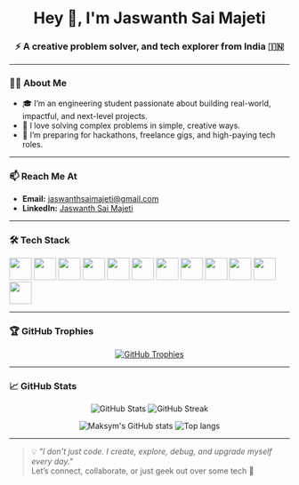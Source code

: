 <h1 align="center">Hey 👋, I'm Jaswanth Sai Majeti</h1>
<h3 align="center">⚡ A creative problem solver, and tech explorer from India 🇮🇳</h3>

---

### 🙋‍♂️ About Me

- 🎓 I’m an engineering student passionate about building real-world, impactful, and next-level projects.
- 🧠 I love solving complex problems in simple, creative ways.
- 🚀 I’m preparing for hackathons, freelance gigs, and high-paying tech roles.

---

### 📫 Reach Me At
- **Email:** jaswanthsaimajeti@gmail.com  
- **LinkedIn:** [Jaswanth Sai Majeti](https://www.linkedin.com/in/jaswanth-sai-majeti-b806b72a7/)  

---

### 🛠️ Tech Stack

<p align="left">
  <img src="https://cdn.jsdelivr.net/gh/devicons/devicon/icons/c/c-original.svg" width="40" />
  <img src="https://cdn.jsdelivr.net/gh/devicons/devicon/icons/java/java-original.svg" width="40" />
  <img src="https://cdn.jsdelivr.net/gh/devicons/devicon/icons/javascript/javascript-original.svg" width="40" />
  <img src="https://cdn.jsdelivr.net/gh/devicons/devicon/icons/python/python-original.svg" width="40" />
  <img src="https://cdn.jsdelivr.net/gh/devicons/devicon/icons/html5/html5-original-wordmark.svg" width="40" />
  <img src="https://cdn.jsdelivr.net/gh/devicons/devicon/icons/css3/css3-original-wordmark.svg" width="40" />
  <img src="https://cdn.jsdelivr.net/gh/devicons/devicon/icons/react/react-original-wordmark.svg" width="40" />
  <img src="https://cdn.jsdelivr.net/gh/devicons/devicon/icons/nodejs/nodejs-original-wordmark.svg" width="40" />
  <img src="https://cdn.jsdelivr.net/gh/devicons/devicon/icons/express/express-original-wordmark.svg" width="40" />
  <img src="https://cdn.jsdelivr.net/gh/devicons/devicon/icons/mongodb/mongodb-original-wordmark.svg" width="40" />
  <img src="https://cdn.jsdelivr.net/gh/devicons/devicon/icons/git/git-original.svg" width="40" />
  <img src="https://www.vectorlogo.zone/logos/getpostman/getpostman-icon.svg" width="40" />
</p>

---

### 🏆 GitHub Trophies

<p align="center">
  <a href="https://github.com/ryo-ma/github-profile-trophy">
    <img src="https://github-profile-trophy.vercel.app/?username=jaswanthmajeti&theme=radical&no-frame=true&margin-w=15&row=1&column=7" alt="GitHub Trophies"/>
  </a>
</p>

---

### 📈 GitHub Stats

<p align="center">
  <img src="https://github-readme-stats.vercel.app/api?username=jaswanthmajeti&show_icons=true&theme=radical&locale=en" alt="GitHub Stats" />
  <img src="https://github-readme-streak-stats.herokuapp.com/?user=jaswanthmajeti&theme=radical" alt="GitHub Streak" />
</p>

<div align="center">
<img alt="Maksym's GitHub stats" src="https://github-readme-stats.vercel.app/api?username=MaksymRudnyi&show_icons=true&theme=transparent"/>
<img alt="Top langs" src="https://github-readme-stats.vercel.app/api/top-langs/?username=MaksymRudnyi&layout=compact&&langs_count=8"/>
</div>

---

> 💡 _"I don’t just code. I create, explore, debug, and upgrade myself every day."_  
> Let’s connect, collaborate, or just geek out over some tech 💬
